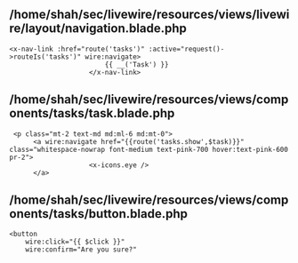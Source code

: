 ## /home/shah/sec/livewire/resources/views/livewire/layout/navigation.blade.php
```
<x-nav-link :href="route('tasks')" :active="request()->routeIs('tasks')" wire:navigate>
                        {{ __('Task') }}
                    </x-nav-link>
```
## /home/shah/sec/livewire/resources/views/components/tasks/task.blade.php
```
 <p class="mt-2 text-md md:ml-6 md:mt-0">
      <a wire:navigate href="{{route('tasks.show',$task)}}" class="whitespace-nowrap font-medium text-pink-700 hover:text-pink-600 pr-2">
                    <x-icons.eye />
      </a>
```
## /home/shah/sec/livewire/resources/views/components/tasks/button.blade.php
```
<button
    wire:click="{{ $click }}"
    wire:confirm="Are you sure?"
```
